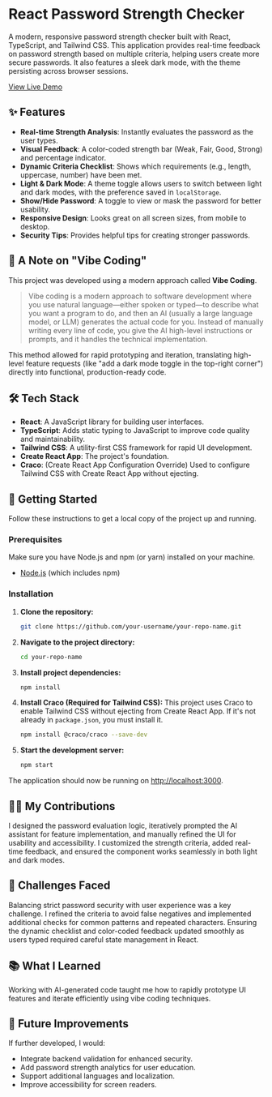 # React Password Strength Checker

A modern, responsive password strength checker built with React, TypeScript, and Tailwind CSS. This application provides real-time feedback on password strength based on multiple criteria, helping users create more secure passwords. It also features a sleek dark mode, with the theme persisting across browser sessions.

[View Live Demo](https://sandivd.github.io/PasswordStrengthChecker/)

## ✨ Features

-   **Real-time Strength Analysis**: Instantly evaluates the password as the user types.
-   **Visual Feedback**: A color-coded strength bar (Weak, Fair, Good, Strong) and percentage indicator.
-   **Dynamic Criteria Checklist**: Shows which requirements (e.g., length, uppercase, number) have been met.
-   **Light & Dark Mode**: A theme toggle allows users to switch between light and dark modes, with the preference saved in `localStorage`.
-   **Show/Hide Password**: A toggle to view or mask the password for better usability.
-   **Responsive Design**: Looks great on all screen sizes, from mobile to desktop.
-   **Security Tips**: Provides helpful tips for creating stronger passwords.

## 🤖 A Note on "Vibe Coding"

This project was developed using a modern approach called **Vibe Coding**.

> Vibe coding is a modern approach to software development where you use natural language—either spoken or typed—to describe what you want a program to do, and then an AI (usually a large language model, or LLM) generates the actual code for you. Instead of manually writing every line of code, you give the AI high-level instructions or prompts, and it handles the technical implementation.

This method allowed for rapid prototyping and iteration, translating high-level feature requests (like "add a dark mode toggle in the top-right corner") directly into functional, production-ready code.

## 🛠️ Tech Stack

-   **React**: A JavaScript library for building user interfaces.
-   **TypeScript**: Adds static typing to JavaScript to improve code quality and maintainability.
-   **Tailwind CSS**: A utility-first CSS framework for rapid UI development.
-   **Create React App**: The project's foundation.
-   **Craco**: (Create React App Configuration Override) Used to configure Tailwind CSS with Create React App without ejecting.

## 🚀 Getting Started

Follow these instructions to get a local copy of the project up and running.

### Prerequisites

Make sure you have Node.js and npm (or yarn) installed on your machine.
-   [Node.js](https://nodejs.org/) (which includes npm)

### Installation

1.  **Clone the repository:**
    ```sh
    git clone https://github.com/your-username/your-repo-name.git
    ```

2.  **Navigate to the project directory:**
    ```sh
    cd your-repo-name
    ```

3.  **Install project dependencies:**
    ```sh
    npm install
    ```

4.  **Install Craco (Required for Tailwind CSS):**
    This project uses Craco to enable Tailwind CSS without ejecting from Create React App. If it's not already in `package.json`, you must install it.
    ```sh
    npm install @craco/craco --save-dev
    ```

5.  **Start the development server:**
    ```sh
    npm start
    ```

The application should now be running on [http://localhost:3000](http://localhost:3000).

## 🧑‍💻 My Contributions

I designed the password evaluation logic, iteratively prompted the AI assistant for feature implementation, and manually refined the UI for usability and accessibility. I customized the strength criteria, added real-time feedback, and ensured the component works seamlessly in both light and dark modes.

## 🧩 Challenges Faced

Balancing strict password security with user experience was a key challenge. I refined the criteria to avoid false negatives and implemented additional checks for common patterns and repeated characters. Ensuring the dynamic checklist and color-coded feedback updated smoothly as users typed required careful state management in React.

## 📚 What I Learned

Working with AI-generated code taught me how to rapidly prototype UI features and iterate efficiently using vibe coding techniques.

## 🚧 Future Improvements

If further developed, I would:
- Integrate backend validation for enhanced security.
- Add password strength analytics for user education.
- Support additional languages and localization.
- Improve accessibility for screen readers.
